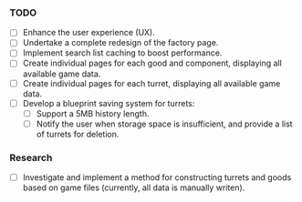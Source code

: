 ### TODO
- [ ] Enhance the user experience (UX).
- [ ] Undertake a complete redesign of the factory page.
- [ ] Implement search list caching to boost performance.
- [ ] Create individual pages for each good and component, displaying all available game data.
- [ ] Create individual pages for each turret, displaying all available game data.
- [ ] Develop a blueprint saving system for turrets:
   - [ ] Support a 5MB history length.
   - [ ] Notify the user when storage space is insufficient, and provide a list of turrets for deletion.

### Research
- [ ] Investigate and implement a method for constructing turrets and goods based on game files (currently, all data is manually writen).